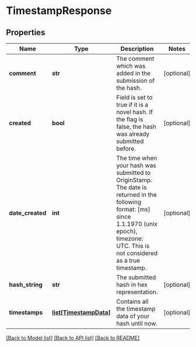 # TimestampResponse

## Properties
Name | Type | Description | Notes
------------ | ------------- | ------------- | -------------
**comment** | **str** | The comment which was added in the submission of the hash. | [optional] 
**created** | **bool** | Field is set to true if it is a novel hash. If the flag is false, the hash was already submitted before. | [optional] 
**date_created** | **int** | The time when your hash was submitted to OriginStamp. The date is returned in the following format: [ms] since 1.1.1970 (unix epoch), timezone: UTC. This is not considered as a true timestamp. | [optional] 
**hash_string** | **str** | The submitted hash in hex representation. | [optional] 
**timestamps** | [**list[TimestampData]**](TimestampData.md) | Contains all the timestamp data of your hash until now. | [optional] 

[[Back to Model list]](../README.md#documentation-for-models) [[Back to API list]](../README.md#documentation-for-api-endpoints) [[Back to README]](../README.md)


